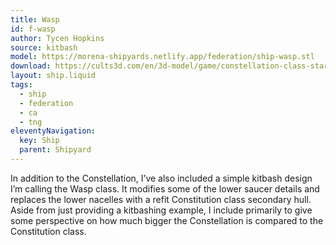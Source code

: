 ```yaml
---
title: Wasp
id: f-wasp
author: Tycen Hopkins
source: kitbash
model: https://morena-shipyards.netlify.app/federation/ship-wasp.stl
download: https://cults3d.com/en/3d-model/game/constellation-class-star-trek-starship-parts-kit-expansion-16
layout: ship.liquid
tags: 
  - ship
  - federation
  - ca
  - tng
eleventyNavigation:
  key: Ship
  parent: Shipyard
---
```

In addition to the Constellation, I’ve also included a simple kitbash design I’m calling the Wasp class. It modifies some of the lower saucer details and replaces the lower nacelles with a refit Constitution class secondary hull. Aside from just providing a kitbashing example, I include primarily to give some perspective on how much bigger the Constellation is compared to the Constitution class.
